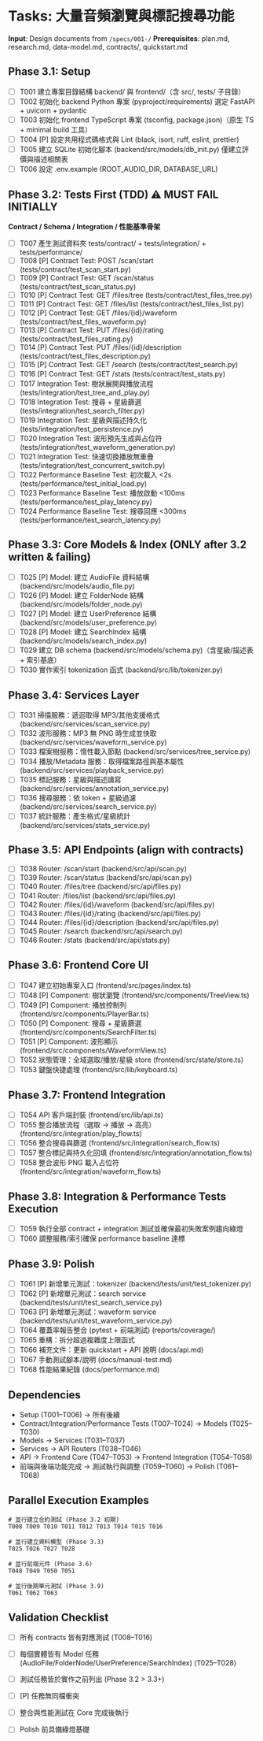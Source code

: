 # Tasks: 大量音頻瀏覽與標記搜尋功能

**Input**: Design documents from `/specs/001-/`
**Prerequisites**: plan.md, research.md, data-model.md, contracts/, quickstart.md

## Phase 3.1: Setup
- [ ] T001 建立專案目錄結構 backend/ 與 frontend/（含 src/, tests/ 子目錄）
- [ ] T002 初始化 backend Python 專案 (pyproject/requirements) 選定 FastAPI + uvicorn + pydantic
- [ ] T003 初始化 frontend TypeScript 專案 (tsconfig, package.json)（原生 TS + minimal build 工具）
- [ ] T004 [P] 設定共用程式碼格式與 Lint (black, isort, ruff, eslint, prettier)
- [ ] T005 建立 SQLite 初始化腳本 (backend/src/models/db_init.py) 僅建立評價與描述相關表
- [ ] T006 設定 .env.example (ROOT_AUDIO_DIR, DATABASE_URL)

## Phase 3.2: Tests First (TDD) ⚠️ MUST FAIL INITIALLY
**Contract / Schema / Integration / 性能基準骨架**
- [ ] T007 產生測試資料夾 tests/contract/ + tests/integration/ + tests/performance/
- [ ] T008 [P] Contract Test: POST /scan/start (tests/contract/test_scan_start.py)
- [ ] T009 [P] Contract Test: GET /scan/status (tests/contract/test_scan_status.py)
- [ ] T010 [P] Contract Test: GET /files/tree (tests/contract/test_files_tree.py)
- [ ] T011 [P] Contract Test: GET /files/list (tests/contract/test_files_list.py)
- [ ] T012 [P] Contract Test: GET /files/{id}/waveform (tests/contract/test_files_waveform.py)
- [ ] T013 [P] Contract Test: PUT /files/{id}/rating (tests/contract/test_files_rating.py)
- [ ] T014 [P] Contract Test: PUT /files/{id}/description (tests/contract/test_files_description.py)
- [ ] T015 [P] Contract Test: GET /search (tests/contract/test_search.py)
- [ ] T016 [P] Contract Test: GET /stats (tests/contract/test_stats.py)
- [ ] T017 Integration Test: 樹狀展開與播放流程 (tests/integration/test_tree_and_play.py)
- [ ] T018 Integration Test: 搜尋 + 星級篩選 (tests/integration/test_search_filter.py)
- [ ] T019 Integration Test: 星級與描述持久化 (tests/integration/test_persistence.py)
- [ ] T020 Integration Test: 波形預先生成與占位符 (tests/integration/test_waveform_generation.py)
- [ ] T021 Integration Test: 快速切換播放無重疊 (tests/integration/test_concurrent_switch.py)
- [ ] T022 Performance Baseline Test: 初次載入 <2s (tests/performance/test_initial_load.py)
- [ ] T023 Performance Baseline Test: 播放啟動 <100ms (tests/performance/test_play_latency.py)
- [ ] T024 Performance Baseline Test: 搜尋回應 <300ms (tests/performance/test_search_latency.py)

## Phase 3.3: Core Models & Index (ONLY after 3.2 written & failing)
- [ ] T025 [P] Model: 建立 AudioFile 資料結構 (backend/src/models/audio_file.py)
- [ ] T026 [P] Model: 建立 FolderNode 結構 (backend/src/models/folder_node.py)
- [ ] T027 [P] Model: 建立 UserPreference 結構 (backend/src/models/user_preference.py)
- [ ] T028 [P] Model: 建立 SearchIndex 結構 (backend/src/models/search_index.py)
- [ ] T029 建立 DB schema (backend/src/models/schema.py)（含星級/描述表 + 索引基底）
- [ ] T030 實作索引 tokenization 函式 (backend/src/lib/tokenizer.py)

## Phase 3.4: Services Layer
- [ ] T031 掃描服務：遞迴取得 MP3/其他支援格式 (backend/src/services/scan_service.py)
- [ ] T032 波形服務：MP3 無 PNG 時生成並快取 (backend/src/services/waveform_service.py)
- [ ] T033 檔案樹服務：惰性載入節點 (backend/src/services/tree_service.py)
- [ ] T034 播放/Metadata 服務：取得檔案路徑與基本屬性 (backend/src/services/playback_service.py)
- [ ] T035 標記服務：星級與描述讀寫 (backend/src/services/annotation_service.py)
- [ ] T036 搜尋服務：依 token + 星級過濾 (backend/src/services/search_service.py)
- [ ] T037 統計服務：產生格式/星級統計 (backend/src/services/stats_service.py)

## Phase 3.5: API Endpoints (align with contracts)
- [ ] T038 Router: /scan/start (backend/src/api/scan.py)
- [ ] T039 Router: /scan/status (backend/src/api/scan.py)
- [ ] T040 Router: /files/tree (backend/src/api/files.py)
- [ ] T041 Router: /files/list (backend/src/api/files.py)
- [ ] T042 Router: /files/{id}/waveform (backend/src/api/files.py)
- [ ] T043 Router: /files/{id}/rating (backend/src/api/files.py)
- [ ] T044 Router: /files/{id}/description (backend/src/api/files.py)
- [ ] T045 Router: /search (backend/src/api/search.py)
- [ ] T046 Router: /stats (backend/src/api/stats.py)

## Phase 3.6: Frontend Core UI
- [ ] T047 建立初始專案入口 (frontend/src/pages/index.ts)
- [ ] T048 [P] Component: 樹狀瀏覽 (frontend/src/components/TreeView.ts)
- [ ] T049 [P] Component: 播放控制列 (frontend/src/components/PlayerBar.ts)
- [ ] T050 [P] Component: 搜尋 + 星級篩選 (frontend/src/components/SearchFilter.ts)
- [ ] T051 [P] Component: 波形顯示 (frontend/src/components/WaveformView.ts)
- [ ] T052 狀態管理：全域選取/播放/星級 store (frontend/src/state/store.ts)
- [ ] T053 鍵盤快捷處理 (frontend/src/lib/keyboard.ts)

## Phase 3.7: Frontend Integration
- [ ] T054 API 客戶端封裝 (frontend/src/lib/api.ts)
- [ ] T055 整合播放流程（選取 → 播放 → 高亮）(frontend/src/integration/play_flow.ts)
- [ ] T056 整合搜尋與篩選 (frontend/src/integration/search_flow.ts)
- [ ] T057 整合標記與持久化回填 (frontend/src/integration/annotation_flow.ts)
- [ ] T058 整合波形 PNG 載入占位符 (frontend/src/integration/waveform_flow.ts)

## Phase 3.8: Integration & Performance Tests Execution
- [ ] T059 執行全部 contract + integration 測試並確保最初失敗案例趨向綠燈
- [ ] T060 調整服務/索引確保 performance baseline 達標

## Phase 3.9: Polish
- [ ] T061 [P] 新增單元測試：tokenizer (backend/tests/unit/test_tokenizer.py)
- [ ] T062 [P] 新增單元測試：search service (backend/tests/unit/test_search_service.py)
- [ ] T063 [P] 新增單元測試：waveform service (backend/tests/unit/test_waveform_service.py)
- [ ] T064 覆蓋率報告整合 (pytest + 前端測試) (reports/coverage/)
- [ ] T065 重構：拆分超過複雜度上限函式
- [ ] T066 補充文件：更新 quickstart + API 說明 (docs/api.md)
- [ ] T067 手動測試腳本/說明 (docs/manual-test.md)
- [ ] T068 性能結果紀錄 (docs/performance.md)

## Dependencies
- Setup (T001–T006) → 所有後續
- Contract/Integration/Performance Tests (T007–T024) → Models (T025–T030)
- Models → Services (T031–T037)
- Services → API Routers (T038–T046)
- API → Frontend Core (T047–T053) → Frontend Integration (T054–T058)
- 前端與後端功能完成 → 測試執行與調整 (T059–T060) → Polish (T061–T068)

## Parallel Execution Examples
```
# 並行建立合約測試 (Phase 3.2 初期)
T008 T009 T010 T011 T012 T013 T014 T015 T016

# 並行建立資料模型 (Phase 3.3)
T025 T026 T027 T028

# 並行前端元件 (Phase 3.6)
T048 T049 T050 T051

# 並行後期單元測試 (Phase 3.9)
T061 T062 T063
```

## Validation Checklist
- [ ] 所有 contracts 皆有對應測試 (T008–T016)
- [ ] 每個實體皆有 Model 任務 (AudioFile/FolderNode/UserPreference/SearchIndex) (T025–T028)
- [ ] 測試任務皆於實作之前列出 (Phase 3.2 > 3.3+)  
- [ ] [P] 任務無同檔衝突  
- [ ] 整合與性能測試在 Core 完成後執行  
- [ ] Polish 前具備綠燈基礎

